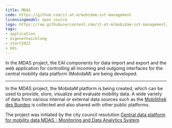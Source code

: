 ```yaml
---
title: MDAS
code: https://github.com/it-at-m/mobidam-sst-management
licensingmodel: open source
logo: https://raw.githubusercontent.com/it-at-m/mobidam-sst-management/sprint/images/logo.png
tags:
- application
- eigenentwicklung
- start2023
- k8s
---
```

In the MDAS project, the EAI components for data import and export and the web application for controlling all incoming and outgoing interfaces for the central mobility data platform (MobidaM) are being developed.

---

In the MDAS project, the MobidaM platform is being created, which can be used to provide, store, visualize and evaluate mobility data.
A wide variety of data from various internal or external data sources such as the [Mobilithek des Bundes](https://www.bmdv.bund.de/DE/Themen/Digitales/Mobilithek/mobilithek.html) is collected and also shared with other public platforms.

The project was initiated by the city council resolution [Central data platform for mobility data
MDAS - Monitoring and Data Analytics System](https://www.muenchen-transparent.de/antraege/7983679)
